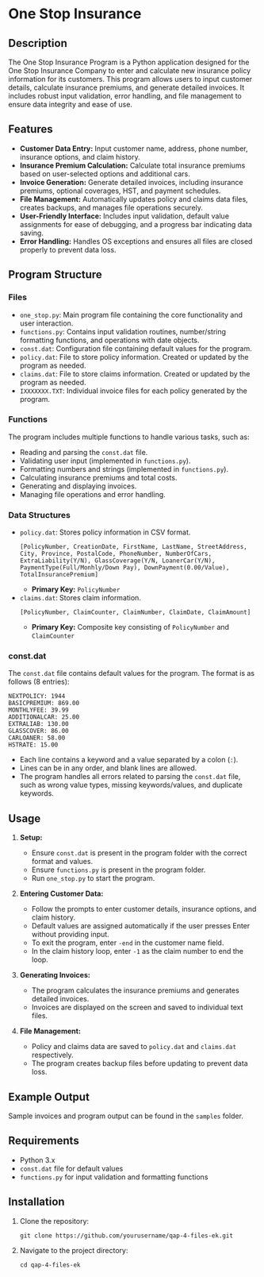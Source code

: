 # One Stop Insurance

## Description

The One Stop Insurance Program is a Python application designed for the One Stop Insurance Company to enter and calculate new insurance policy information for its customers. This program allows users to input customer details, calculate insurance premiums, and generate detailed invoices. It includes robust input validation, error handling, and file management to ensure data integrity and ease of use.

## Features

- **Customer Data Entry:** Input customer name, address, phone number, insurance options, and claim history.
- **Insurance Premium Calculation:** Calculate total insurance premiums based on user-selected options and additional cars.
- **Invoice Generation:** Generate detailed invoices, including insurance premiums, optional coverages, HST, and payment schedules.
- **File Management:** Automatically updates policy and claims data files, creates backups, and manages file operations securely.
- **User-Friendly Interface:** Includes input validation, default value assignments for ease of debugging, and a progress bar indicating data saving.
- **Error Handling:** Handles OS exceptions and ensures all files are closed properly to prevent data loss.

## Program Structure

### Files

- `one_stop.py`: Main program file containing the core functionality and user interaction.
- `functions.py`: Contains input validation routines, number/string formatting functions, and operations with date objects.
- `const.dat`: Configuration file containing default values for the program.
- `policy.dat`: File to store policy information. Created or updated by the program as needed.
- `claims.dat`: File to store claims information. Created or updated by the program as needed.
- `IXXXXXXX.TXT`: Individual invoice files for each policy generated by the program.

### Functions

The program includes multiple functions to handle various tasks, such as:

- Reading and parsing the `const.dat` file.
- Validating user input (implemented in `functions.py`).
- Formatting numbers and strings (implemented in `functions.py`).
- Calculating insurance premiums and total costs.
- Generating and displaying invoices.
- Managing file operations and error handling.

### Data Structures

- `policy.dat`: Stores policy information in CSV format.
  ```
  [PolicyNumber, CreationDate, FirstName, LastName, StreetAddress, City, Province, PostalCode, PhoneNumber, NumberOfCars, ExtraLiability(Y/N), GlassCoverage(Y/N, LoanerCar(Y/N), PaymentType(Full/Monhly/Down Pay), DownPayment(0.00/Value), TotalInsurancePremium]
  ```
  - **Primary Key:** `PolicyNumber`
- `claims.dat`: Stores claim information.
  ```
  [PolicyNumber, ClaimCounter, ClaimNumber, ClaimDate, ClaimAmount]
  ```
  - **Primary Key:** Composite key consisting of `PolicyNumber` and `ClaimCounter`

### const.dat

The `const.dat` file contains default values for the program. The format is as follows (8 entries):

```
NEXTPOLICY: 1944
BASICPREMIUM: 869.00
MONTHLYFEE: 39.99
ADDITIONALCAR: 25.00
EXTRALIAB: 130.00
GLASSCOVER: 86.00
CARLOANER: 58.00
HSTRATE: 15.00
```

- Each line contains a keyword and a value separated by a colon (`:`).
- Lines can be in any order, and blank lines are allowed.
- The program handles all errors related to parsing the `const.dat` file, such as wrong value types, missing keywords/values, and duplicate keywords.

## Usage

1. **Setup:**
   - Ensure `const.dat` is present in the program folder with the correct format and values.
   - Ensure `functions.py` is present in the program folder.
   - Run `one_stop.py` to start the program.

2. **Entering Customer Data:**
   - Follow the prompts to enter customer details, insurance options, and claim history.
   - Default values are assigned automatically if the user presses Enter without providing input.
   - To exit the program, enter `-end` in the customer name field.
   - In the claim history loop, enter `-1` as the claim number to end the loop.

3. **Generating Invoices:**
   - The program calculates the insurance premiums and generates detailed invoices.
   - Invoices are displayed on the screen and saved to individual text files.

4. **File Management:**
   - Policy and claims data are saved to `policy.dat` and `claims.dat` respectively.
   - The program creates backup files before updating to prevent data loss.

## Example Output

Sample invoices and program output can be found in the `samples` folder.

## Requirements

- Python 3.x
- `const.dat` file for default values
- `functions.py` for input validation and formatting functions

## Installation

1. Clone the repository:
   ```
   git clone https://github.com/yourusername/qap-4-files-ek.git
   ```
2. Navigate to the project directory:
   ```
   cd qap-4-files-ek
   ```
   
